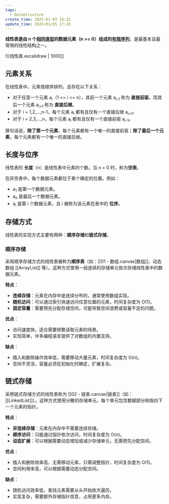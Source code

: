 ```yaml
---
tags:
  - DataStructure
create_time: 2025-01-03 18:32
update_time: 2025/01/05 17:20
---
```


**线性表是由 n 个<u>相同类型</u>的数据元素（n >= 0）组成的<u>有限序列</u>**，是最基本且最常用的线性结构之一。

![[线性表.excalidraw | 1000]]

## 元素关系

在线性表中，元素按顺序排列，且存在以下关系：

- 对于任意一个元素 a<sub>i</sub>（1 <= i <= n），其前一个元素 a<sub>i-1</sub> 称为 **直接前驱**，而其后一个元素 a<sub>i+1</sub> 称为 **直接后继**。
- 对于 i = 1,2,…,n-1，每个元素 a<sub>i</sub> 都有且仅有一个直接后继 a<sub>i+1</sub>。
- 对于 i = 2,3,…,n，每个元素 a<sub>i</sub> 都有且仅有一个直接前驱 a<sub>i-1</sub>。

换句话说，**除了第一个元素**，每个元素都有一个唯一的直接前驱；**除了最后一个元素**，每个元素都有一个唯一的直接后继。

## 长度与位序

线性表的 **长度**（n）是线性表中元素的个数。当 n = 0 时，称为**空表**。

在非空表中，每个数据元素都位于某个确定的位置。例如：

- a<sub>1</sub>​ 是第一个数据元素。
- a<sub>n</sub>​ 是最后一个数据元素。
- a<sub>i</sub> 是第 i 个数据元素，且 i 被称为该元素在表中的 **位序**。

## 存储方式

线性表的实现方式主要有两种：**顺序存储**和**链式存储**。

### 顺序存储

采用顺序存储方式的线性表被称为**顺序表**（如：[[01 - 数组.canvas|数组]]、动态数组 [[ArrayList]] 等）。这种方式使用一段连续的存储单元依次存储线性表中的数据元素。

**特点**：

- **连续存储**：元素在内存中是连续分布的，通常使用数组实现。
- **随机访问**：可以通过索引快速访问任意位置的元素，时间复杂度为 O(1)。
- **固定容量**：需要预先分配存储空间，可能导致空间浪费或容量不足的问题。

**优点**：

- 访问速度快，适合需要频繁读取元素的场景。
- 实现简单，许多编程语言提供了对数组的内置支持。

**缺点**：

- 插入和删除操作效率低，需要移动大量元素，时间复杂度为 O(n)。
- 空间不灵活，容量必须在初始化时确定，扩展复杂。

## 链式存储

采用链式存储方式的线性表称为 [[02 - 链表.canvas|链表]]（如：[[LinkedList]]）。这种方式使用分散的存储单元，每个单元包含数据部分和指向下一个元素的指针。

**特点**：

- **非连续存储**：元素在内存中不需要连续存储。
- **顺序访问**：只能通过指针依次访问，时间复杂度为 O(n)。
- **动态扩展**：可以根据需要动态增加或减少存储单元，无需预先分配空间。

**优点**：

- 插入和删除效率高，无需移动元素，只需调整指针，时间复杂度为 O(1)。
- 空间利用率高，可以根据需要动态分配空间。

**缺点**：

- 随机访问效率低，查找元素需要从头开始依次遍历。
- 实现复杂，需要额外存储指针信息，占用更多内存。
